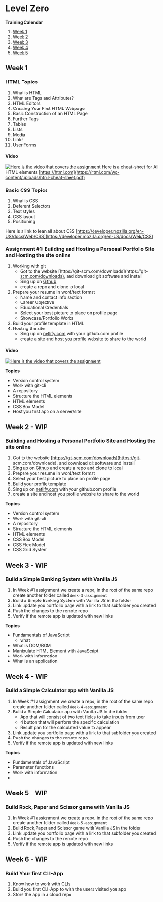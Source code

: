 # Level Zero

**Training Calendar**

1. [Week 1](#week-1)
1. [Week 2](#week-2)
1. [Week 3](#week-3)
1. [Week 4](#week-4)
1. [Week 5](#week-6)

## Week 1

### HTML Topics

1. What is HTML
1. What are Tags and Attributes?
1. HTML Editors
1. Creating Your First HTML Webpage
1. Basic Construction of an HTML Page
1. Further Tags
1. Tables
1. Lists
1. Media
1. Links
1. User Forms

#### Video

[![Here is the video that covers the assignment](https://img.youtube.com/vi/WRkzvmRD6ic/0.jpg)](https://www.youtube.com/watch?v=WRkzvmRD6ic)
Here is a cheat-sheet for All HTML elements [https://html.com](https://html.com/wp-content/uploads/html-cheat-sheet.pdf)

### Basic CSS Topics

1. What is CSS
1. Deferent Selectors
1. Text styles
1. CSS layout
1. Positioning

Here is a link to lean all about CSS [https://developer.mozilla.org/en-US/docs/Web/CSS](https://developer.mozilla.org/en-US/docs/Web/CSS)

### Assignment #1: Building and Hosting a Personal Portfolio Site and Hosting the site online

1. Working with git
   - Got to the website [https://git-scm.com/downloads](https://git-scm.com/downloads), and download git software and install
   - Sing up on [Github](https://www.github.com)
   - create a repo and clone to local
1. Prepare your resume in word/text format
   - Name and contact info section
   - Career Objective
   - Educational Credentials
   - Select your best picture to place on profile page
   - Showcase/Portfolio Works
1. Build your profile template in HTML
1. Hosting the site
   - Sing up on [netlify.com](https://www.netlify.com/) with your github.com profile
   - create a site and host you profile website to share to the world

#### Video

[![Here is the video that covers the assignment](https://img.youtube.com/vi/bCy7qSU8WG0/0.jpg)](https://www.youtube.com/watch?v=bCy7qSU8WG0)

**Topics**

- Version control system
- Work with git-cli
- A repository
- Structure the HTML elements
- HTML elements
- CSS Box Model
- Host you first app on a server/site

## Week 2 - WIP

### Building and Hosting a Personal Portfolio Site and Hosting the site online

1. Got to the website [https://git-scm.com/downloads](https://git-scm.com/downloads), and download git software and install
1. Sing up on [Github](https://www.github.com) and create a repo and clone to local
1. Prepare your resume in word/text format
1. Select your best picture to place on profile page
1. Build your profile template
1. Sing up on [netlify.com](https://www.netlify.com/) with your github.com profile
1. create a site and host you profile website to share to the world

**Topics**

- Version control system
- Work with git-cli
- A repository
- Structure the HTML elements
- HTML elements
- CSS Box Model
- CSS Flex Model
- CSS Grid System

## Week 3 - WIP

### Build a Simple Banking System with Vanilla JS

1. In Week #1 assignment we create a repo, in the root of the same repo create another folder called `Week-3-assignment`
1. Build a Simple Banking System with Vanilla JS in the folder
1. Link update you portfolio page with a link to that subfolder you created
1. Push the changes to the remote repo
1. Verify if the remote app is updated with new links

**Topics**

- Fundamentals of JavaScript
  - what
- What is DOM/BOM
- Manipulate HTML Element with JavaScript
- Work with information
- What is an application

## Week 4 - WIP

### Build a Simple Calculator app with Vanilla JS

1. In Week #1 assignment we create a repo, in the root of the same repo create another folder called `Week-4-assignment`
1. Build a Simple Calculator app with Vanilla JS in the folder
   - App that will consist of two text fields to take inputs from user
   - 4 button that will perform the specific calculation
   - Result pan for the calculated value to appear
1. Link update you portfolio page with a link to that subfolder you created
1. Push the changes to the remote repo
1. Verify if the remote app is updated with new links

**Topics**

- Fundamentals of JavaScript
- Parameter functions
- Work with information
-

## Week 5 - WIP

### Build Rock, Paper and Scissor game with Vanilla JS

1. In Week #1 assignment we create a repo, in the root of the same repo create another folder called `Week-5-assignment`
1. Build Rock,Paper and Scissor game with Vanilla JS in the folder
1. Link update you portfolio page with a link to that subfolder you created
1. Push the changes to the remote repo
1. Verify if the remote app is updated with new links

## Week 6 - WIP

### Build Your first CLI-App

1. Know how to work with CLIs
1. Build you first CLI-App to wish the users visited you app
1. Store the app in a cloud repo
